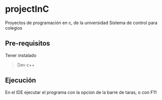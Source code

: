 # projectInC
Proyectos de programación en c, de la universidad
Sistema de control para colegios

## Pre-requisitos
Tener instalado 
> Dev c++

## Ejecución
En el IDE ejecutar el programa con la opcion de la barre de taras, o con F11

